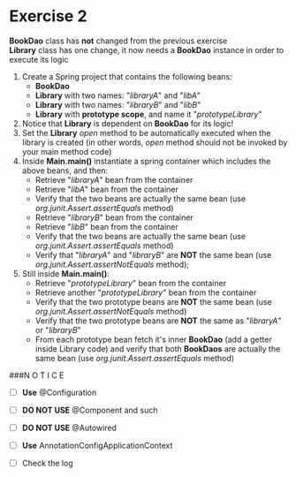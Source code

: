 
Exercise 2
========== 

**BookDao** class has **not** changed from the previous exercise <br/>
**Library** class has one change, it now needs a **BookDao** instance in order to execute its logic

1. Create a Spring project that contains the following beans:
    - **BookDao**
    - **Library** with two names: "*libraryA*" and "*libA*"
    - **Library** with two names: "*libraryB*" and "*libB*"
    - **Library** with **prototype scope**, and name it "*prototypeLibrary*"
2. Notice that **Library** is dependent on **BookDao** for its logic!
3. Set the **Library** *open* method to be automatically executed when the library is created
   (in other words, *open* method should not be invoked by your main method code)
4. Inside **Main.main()** instantiate a spring container which includes the above beans, and then:
    - Retrieve "*libraryA*" bean from the container
    - Retrieve "*libA*" bean from the container
    - Verify that the two beans are actually the same bean (use *org.junit.Assert.assertEquals* method)
    - Retrieve "*libraryB*" bean from the container
    - Retrieve "*libB*" bean from the container
    - Verify that the two beans are actually the same bean (use *org.junit.Assert.assertEquals* method)
    - Verify that "*libraryA*" and "*libraryB*" are **NOT** the same bean (use *org.junit.Assert.assertNotEquals* method);
5. Still inside **Main.main()**:
    - Retrieve "*prototypeLibrary*" bean from the container
    - Retrieve another "*prototypeLibrary*" bean from the container
    - Verify that the two prototype beans are **NOT** the same bean (use *org.junit.Assert.assertNotEquals* method)
    - Verify that the two prototype beans are **NOT** the same as "*libraryA*" or "*libraryB*"
    - From each prototype bean fetch it's inner **BookDao** (add a getter inside Library code) and verify that both **BookDaos** are actually the same bean (use *org.junit.Assert.assertEquals* method)
    
###N O T I C E
- [ ] **Use** @Configuration
- [ ] **DO NOT USE** @Component and such
- [ ] **DO NOT USE** @Autowired
- [ ] **Use** AnnotationConfigApplicationContext
- [ ] Check the log

